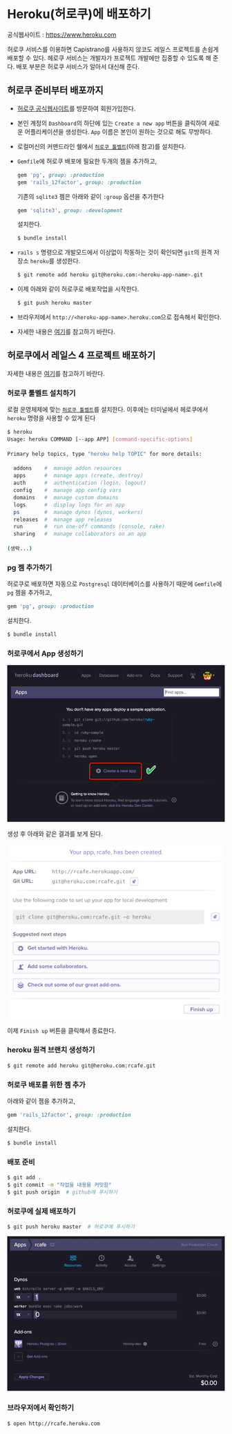 # Heroku(허로쿠)에 배포하기

공식웹사이트 : https://www.heroku.com

허로쿠 서비스를 이용하면 Capistrano를 사용하지 않코도 레일스 프로젝트를 손쉽게 배포할 수 있다. 헤로쿠 서비스는 개발자가 프로젝트 개발에만 집중할 수 있도록 해 준다. 배포 부분은 허로쿠 서비스가 알아서 대신해 준다.


## 허로쿠 준비부터 배포까지

* [허로쿠 공식웹사이트](https://www.heroku.com)를 방문하여 회원가입한다.
* 본인 계정의 `Dashboard`의 하단에 있는 `Create a new app` 버튼을 클릭하여 새로운 어플리케이션을 생성한다. `App` 이름은 본인이 원하는 것으로 해도 무방하다.
* 로컬머신의 커맨드라인 쉘에서 [`허로쿠 툴벨트`](https://toolbelt.heroku.com)(아래 참고)를 설치한다.
* `Gemfile`에 허로쿠 배포에 필요한 두개의 젬을 추가하고,
  ```ruby
  gem 'pg', group: :production
  gem 'rails_12factor', group: :production
  ```

  기존의 `sqlite3` 젬은 아래와 같이 `:group` 옵션을 추가한다
  ```ruby
  gem 'sqlite3', group: :development
  ```

  설치한다.
  ```bash
  $ bundle install
  ```


* `rails s` 명령으로 개발모드에서 이상없이 작동하는 것이 확인되면 `git`의 원격 저장소 `heroku`를 생성한다.
  ```bash
  $ git remote add heroku git@heroku.com:<heroku-app-name>.git
  ```


* 이제 아래와 같이 허로쿠로 배포작업을 시작한다.

  ```bash
  $ git push heroku master
  ```


* 브라우저에서 `http://<heroku-app-name>.heroku.com`으로 접속해서 확인한다.

* 자세한 내용은 [여기](https://devcenter.heroku.com/articles/quickstart)를 참고하기 바란다.


## 허로쿠에서 레일스 4 프로젝트 배포하기

자세한 내용은 [여기](https://devcenter.heroku.com/articles/getting-started-with-rails4)를 참고하기 바란다.


### 허로쿠 툴벨트 설치하기

로컬 운영체제에 맞는 [`허로쿠 툴벨트`](https://toolbelt.heroku.com)를 설치한다. 이후에는 터미널에서 헤로쿠에서 `heroku` 명령을 사용할 수 있게 된다

```bash
$ heroku
Usage: heroku COMMAND [--app APP] [command-specific-options]

Primary help topics, type "heroku help TOPIC" for more details:

  addons    #  manage addon resources
  apps      #  manage apps (create, destroy)
  auth      #  authentication (login, logout)
  config    #  manage app config vars
  domains   #  manage custom domains
  logs      #  display logs for an app
  ps        #  manage dynos (dynos, workers)
  releases  #  manage app releases
  run       #  run one-off commands (console, rake)
  sharing   #  manage collaborators on an app

(생락...)
```

### pg 젬 추가하기

허로쿠로 배포하면 자동으로 `Postgresql` 데이터베이스를 사용하기 때문에 `Gemfile`에 `pg` 젬을 추가하고,

```ruby
gem 'pg', group: :production
```

설치한다.

```bash
$ bundle install
```

### 허로쿠에서 App 생성하기

![허로쿠 웹사이트](images/2014-05-22_18-49-38.png)

생성 후 아래와 같은 결과를 보게 된다.

![](images/2014-05-22_19-02-24.png)


이제 `Finish up` 버튼을 클릭해서 종료한다.

### heroku 원격 브랜치 생성하기

```bash
$ git remote add heroku git@heroku.com:rcafe.git
```

### 허로쿠 배포를 위한 젬 추가

아래와 같이 젬을 추가하고,

```ruby
gem 'rails_12factor', group: :production
```

설치한다.

```bash
$ bundle install
```

### 배포 준비

```bash
$ git add .
$ git commit -m "작업을 내용을 커밋함"
$ git push origin  # github에 푸시하기
```


### 허로쿠에 실제 배포하기

```bash
$ git push heroku master  # 허로쿠에 푸시하기
```

![](images/2014-05-22_20-51-00.png)


### 브라우저에서 확인하기

```bash
$ open http://rcafe.heroku.com
```





